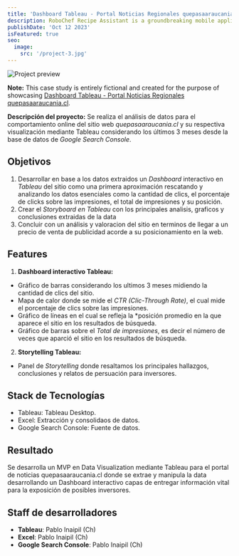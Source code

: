 ```yaml
---
title: 'Dashboard Tableau - Portal Noticias Regionales quepasaaraucania.cl'
description: RoboChef Recipe Assistant is a groundbreaking mobile application that leverages artificial intelligence to redefine the cooking experience.
publishDate: 'Oct 12 2023'
isFeatured: true
seo:
  image:
    src: '/project-3.jpg'
---
```


![Project preview](/dash-qpa.jpg)

**Note:** This case study is entirely fictional and created for the purpose of showcasing <a href="https://public.tableau.com/app/profile/pablo.inaipil/viz/data-a-qpa-v1/Dashboard1" target="_blank">Dashboard Tableau - Portal Noticias Regionales quepasaaraucania.cl</a>.


**Descripción del proyecto:**
Se realiza el análisis de datos para el comportamiento online del sitio web *quepasaaraucania.cl* y su respectiva visualización mediante Tableau considerando los últimos 3 meses desde la base de datos de *Google Search Console*. 

## Objetivos

1. Desarrollar en base a los datos extraidos un *Dashboard* interactivo en *Tableau* del sitio como una primera aproximación rescatando y analizando los datos esenciales como la cantidad de clics, el porcentaje de clicks sobre las impresiones, el total de impresiones y su posición. 
2. Crear el *Storyboard en Tableau* con los principales analisis, graficos y conclusiones extraidas de la data
3. Concluir con un análisis y valoracion del sitio en terminos de llegar a un precio de venta de publicidad acorde a su posicionamiento en la web. 

## Features

1. **Dashboard interactivo Tableau:**

- Gráfico de barras considerando los ultimos 3 meses midiendo la cantidad de clics del sitio.
- Mapa de calor donde se mide el *CTR (Clic-Through Rate)*, el cual mide el porcentaje de clics sobre las impresiones.
- Gráfico de líneas en el cual se refleja la *posición promedio en la que aparece el sitio en los resultados de búsqueda.
- Gráfico de barras sobre el *Total de impresiones*, es decir el número de veces que aparció el sitio en los resultados de búsqueda. 

2. **Storytelling Tableau:**

- Panel de *Storytelling* donde resaltamos los principales hallazgos, conclusiones y relatos de persuación para inversores.

## Stack de Tecnologías

- Tableau: Tableau Desktop.
- Excel: Extracción y consolidaos de datos.
- Google Search Console: Fuente de datos.

## Resultado

Se desarrolla un MVP en Data Visualization mediante Tableau para el portal de noticias quepasaaraucania.cl donde se extrae y  manipula la data desarrollando un Dashboard interactivo capas de entregar información vital para la exposición de posibles inversores. 

## Staff de desarrolladores

- **Tableau**: Pablo Inaipil (Ch)
- **Excel**: Pablo Inaipil (Ch)
- **Google Search Console**: Pablo Inaipil (Ch)
